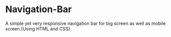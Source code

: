 # Navigation-Bar
A simple yet very responsive navigation bar for big screen as well as mobile screen.(Using HTML and CSS)
